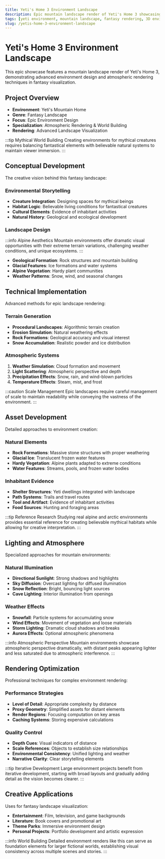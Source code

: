 ```yaml
---
title: Yeti's Home 3 Environment Landscape
description: Epic mountain landscape render of Yeti's Home 3 showcasing advanced environment design and atmospheric rendering techniques in fantasy visualization.
tags: [yeti environment, mountain landscape, fantasy rendering, 3D environment, Redshift, atmospheric effects, landscape design, creature habitat]
slug: /yetis-home-3-environment-landscape
---
```


# Yeti's Home 3 Environment Landscape

This epic showcase features a mountain landscape render of Yeti's Home 3, demonstrating advanced environment design and atmospheric rendering techniques in fantasy visualization.

## Project Overview

- **Environment**: Yeti's Mountain Home
- **Genre**: Fantasy Landscape
- **Focus**: Epic Environment Design
- **Specialization**: Atmospheric Rendering & World Building
- **Rendering**: Advanced Landscape Visualization

:::tip Mythical World Building
Creating environments for mythical creatures requires balancing fantastical elements with believable natural systems to maintain viewer immersion.
:::

## Conceptual Development

The creative vision behind this fantasy landscape:

### Environmental Storytelling

- **Creature Integration**: Designing spaces for mythical beings
- **Habitat Logic**: Believable living conditions for fantastical creatures
- **Cultural Elements**: Evidence of inhabitant activities
- **Natural History**: Geological and ecological development

### Landscape Design

:::info Alpine Aesthetics
Mountain environments offer dramatic visual opportunities with their extreme terrain variations, challenging weather conditions, and unique ecosystems.
:::

- **Geological Formation**: Rock structures and mountain building
- **Glacial Features**: Ice formations and water systems
- **Alpine Vegetation**: Hardy plant communities
- **Weather Patterns**: Snow, wind, and seasonal changes

## Technical Implementation

Advanced methods for epic landscape rendering:

### Terrain Generation

- **Procedural Landscapes**: Algorithmic terrain creation
- **Erosion Simulation**: Natural weathering effects
- **Rock Formations**: Geological accuracy and visual interest
- **Snow Accumulation**: Realistic powder and ice distribution

### Atmospheric Systems

1. **Weather Simulation**: Cloud formation and movement
2. **Light Scattering**: Atmospheric perspective and depth
3. **Precipitation Effects**: Snow, rain, and wind-blown particles
4. **Temperature Effects**: Steam, mist, and frost

:::caution Scale Management
Epic landscapes require careful management of scale to maintain readability while conveying the vastness of the environment.
:::

## Asset Development

Detailed approaches to environment creation:

### Natural Elements

- **Rock Formations**: Massive stone structures with proper weathering
- **Glacial Ice**: Translucent frozen water features
- **Hardy Vegetation**: Alpine plants adapted to extreme conditions
- **Water Features**: Streams, pools, and frozen water bodies

### Inhabitant Evidence

- **Shelter Structures**: Yeti dwellings integrated with landscape
- **Path Systems**: Trails and travel routes
- **Tool and Artifact**: Evidence of inhabitant activities
- **Food Sources**: Hunting and foraging areas

:::tip Reference Research
Studying real alpine and arctic environments provides essential reference for creating believable mythical habitats while allowing for creative interpretation.
:::

## Lighting and Atmosphere

Specialized approaches for mountain environments:

### Natural Illumination

- **Directional Sunlight**: Strong shadows and highlights
- **Sky Diffusion**: Overcast lighting for diffused illumination
- **Snow Reflection**: Bright, bouncing light sources
- **Cave Lighting**: Interior illumination from openings

### Weather Effects

- **Snowfall**: Particle systems for accumulating snow
- **Wind Effects**: Movement of vegetation and loose materials
- **Storm Lighting**: Dramatic cloud shadows and breaks
- **Aurora Effects**: Optional atmospheric phenomena

:::info Atmospheric Perspective
Mountain environments showcase atmospheric perspective dramatically, with distant peaks appearing lighter and less saturated due to atmospheric interference.
:::

## Rendering Optimization

Professional techniques for complex environment rendering:

### Performance Strategies

- **Level of Detail**: Appropriate complexity by distance
- **Proxy Geometry**: Simplified assets for distant elements
- **Render Regions**: Focusing computation on key areas
- **Caching Systems**: Storing expensive calculations

### Quality Control

- **Depth Cues**: Visual indicators of distance
- **Scale References**: Objects to establish size relationships
- **Environmental Consistency**: Unified lighting and weather
- **Narrative Clarity**: Clear storytelling elements

:::tip Iterative Development
Large environment projects benefit from iterative development, starting with broad layouts and gradually adding detail as the vision becomes clearer.
:::

## Creative Applications

Uses for fantasy landscape visualization:

- **Entertainment**: Film, television, and game backgrounds
- **Literature**: Book covers and promotional art
- **Theme Parks**: Immersive environment design
- **Personal Projects**: Portfolio development and artistic expression

:::info World Building
Detailed environment renders like this can serve as foundation elements for larger fictional worlds, establishing visual consistency across multiple scenes and stories.
:::